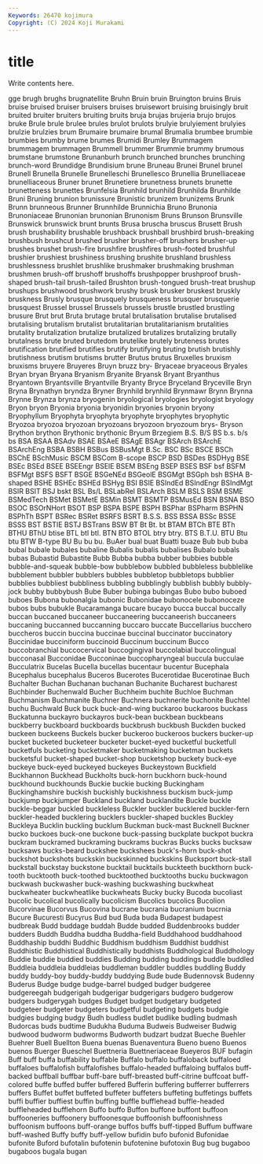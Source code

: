 ```yaml
---
Keywords: 26470 kojimura
Copyright: (C) 2024 Koji Murakami
---
```


# title

Write contents here.



gge brugh brughs brugnatellite
Bruhn Bruin bruin Bruington bruins Bruis bruise bruised bruiser bruisers
bruises bruisewort bruising bruisingly bruit bruited bruiter bruiters bruiting bruits
bruja brujas brujeria brujo brujos bruke Brule brule brulee brules
brulot brulots brulyie brulyiement brulyies brulzie brulzies brum Brumaire brumaire
brumal Brumalia brumbee brumbie brumbies brumby brume brumes Brumidi Brumley
Brummagem brummagem brummagen Brummell brummer Brummie brummy brumous brumstane brumstone
Brunanburh brunch brunched brunches brunching brunch-word Brundidge Brundisium brune Bruneau
Brunei Brunel brunel Brunell Brunella Brunelle Brunelleschi Brunellesco Brunellia Brunelliaceae
brunelliaceous Bruner brunet Brunetiere brunetness brunets brunette brunetteness brunettes Brunfelsia
Brunhild brunhild Brunhilda Brunhilde Bruni Bruning brunion brunissure Brunistic brunizem
brunizems Brunk Brunn brunneous Brunner Brunnhilde Brunnichia Bruno Brunonia Brunoniaceae
Brunonian brunonian Brunonism Bruns Brunson Brunsville Brunswick brunswick brunt brunts
Brusa bruscha bruscus Brusett Brush brush brushability brushable brushback brushball
brushbird brush-breaking brushbush brushcut brushed brusher brusher-off brushers brusher-up brushes
brushet brush-fire brushfire brushfires brush-footed brushful brushier brushiest brushiness brushing
brushite brushland brushless brushlessness brushlet brushlike brushmaker brushmaking brushman brushmen
brush-off brushoff brushoffs brushpopper brushproof brush-shaped brush-tail brush-tailed Brushton brush-tongued
brush-treat brushup brushups brushwood brushwork brushy brusk brusker bruskest bruskly
bruskness Brusly brusque brusquely brusqueness brusquer brusquerie brusquest Brussel brussel
Brussels brussels brustle brustled brustling brusure Brut brut Bruta brutage
brutal brutalisation brutalise brutalised brutalising brutalism brutalist brutalitarian brutalitarianism brutalities
brutality brutalization brutalize brutalized brutalizes brutalizing brutally brutalness brute bruted
brutedom brutelike brutely bruteness brutes brutification brutified brutifies brutify brutifying
bruting brutish brutishly brutishness brutism brutisms brutter Brutus brutus Bruxelles
bruxism bruxisms bruyere Bruyeres Bruyn bruzz bry- Bryaceae bryaceous Bryales
Bryan bryan Bryana Bryanism Bryanite Bryansk Bryant Bryanthus Bryantown Bryantsville
Bryantville Bryanty Bryce Bryceland Bryceville Bryn Bryna Brynathyn bryndza Bryner
Brynhild brynhild Brynmawr Brynn Brynna Brynne Brynza brynza bryogenin bryological
bryologies bryologist bryology Bryon bryon Bryonia bryonia bryonidin bryonies bryonin
bryony Bryophyllum Bryophyta bryophyta bryophyte bryophytes bryophytic Bryozoa bryozoa bryozoan
bryozoans bryozoon bryozoum brys- Bryson Brython brython Brythonic brythonic Bryum
Brzegiem B.S. B/S BS b.s. b/s bs BSA BSAA BSAdv
BSAE BSAeE BSAgE BSAgr BSArch BSArchE BSArchEng BSBA BSBH BSBus
BSBusMgt B.Sc. BSC BSc BSCE BSCh BSChE BSchMusic BSCM BSCom
B-scope BSCP BSD BSDes BSDHyg BSE BSEc BSEd BSEE BSEEngr
BSElE BSEM BSEng BSEP BSES BSF bsf BSFM BSFMgt BSFS
BSFT BSGE BSGeNEd BSGeolE BSGMgt BSGph bsh BSHA B-shaped BSHE
BSHEc BSHEd BSHyg BSI BSIE BSIndEd BSIndEngr BSIndMgt BSIR BSIT
BSJ bskt BSL Bs/L BSLabRel BSLArch BSLM BSLS BSM BSME
BSMedTech BSMet BSMetE BSMin BSMT BSMTP BSMusEd BSN BSNA BSO
BSOC BSOrNHort BSOT BSP BSPA BSPE BSPH BSPhar BSPharm BSPHN
BSPhTh BSPT BSRec BSRet BSRFS BSRT B.S.S. BSS BSSA BSSc
BSSE BSSS BST BSTIE BSTJ BSTrans BSW BT Bt Bt.
bt BTAM BTCh BTE BTh BTHU BThU btise BTL btl
btl. BTN BTO BTOL btry btry. BTS B.T.U. BTU Btu
btu BTW B-type BU Bu bu bu. BuAer bual buat
Buatti buaze Bub bub buba bubal bubale bubales bubaline Bubalis
bubalis bubalises Bubalo bubals bubas Bubastid Bubastite Bubb Bubba bubba
bubber bubbies bubble bubble-and-squeak bubble-bow bubblebow bubbled bubbleless bubblelike bubblement
bubbler bubblers bubbles bubbletop bubbletops bubblier bubblies bubbliest bubbliness bubbling
bubblingly bubblish bubbly bubbly-jock bubby bubbybush Bube Buber bubinga bubingas
Bubo bubo buboed buboes Bubona bubonalgia bubonic Bubonidae bubonocele bubonoceze
bubos bubs bubukle Bucaramanga bucare bucayo bucca buccal buccally buccan
buccaned buccaneer buccaneering buccaneerish buccaneers buccaning buccanned buccanning buccaro buccate
Buccellarius bucchero buccheros buccin buccina buccinae buccinal buccinator buccinatory Buccinidae
bucciniform buccinoid Buccinum buccinum Bucco buccobranchial buccocervical buccogingival buccolabial buccolingual
bucconasal Bucconidae Bucconinae buccopharyngeal buccula bucculae Bucculatrix Bucelas Bucella bucellas
bucentaur bucentur Bucephala Bucephalus bucephalus Buceros Bucerotes Bucerotidae Bucerotinae Buch
Buchalter Buchan Buchanan buchanan Buchanite Bucharest bucharest Buchbinder Buchenwald Bucher
Buchheim buchite Buchloe Buchman Buchmanism Buchmanite Buchner Buchnera buchnerite buchonite
Buchtel buchu Buchwald Buck buck buck-and-wing buckaroo buckaroos buckass Buckatunna
buckayro buckayros buck-bean buckbean buckbeans buckberry buckboard buckboards buckbrush buckbush
Buckden bucked buckeen buckeens Buckels bucker buckeroo buckeroos buckers bucker-up
bucket bucketed bucketeer bucketer bucket-eyed bucketful bucketfull bucketfuls bucketing bucketmaker
bucketmaking bucketman buckets bucketsful bucket-shaped bucket-shop bucketshop buckety buck-eye buckeye
buck-eyed buckeyed buckeyes Buckeystown Buckfield Buckhannon Buckhead Buckholts buck-horn buckhorn
buck-hound buckhound buckhounds Buckie buckie bucking Buckingham Buckinghamshire buckish buckishly
buckishness buckism buck-jump buckjump buckjumper Buckland buckland bucklandite Buckle buckle
buckle-beggar buckled buckleless Buckler buckler bucklered buckler-fern buckler-headed bucklering bucklers
buckler-shaped buckles Buckley Buckleya Bucklin buckling bucklum Buckman buck-mast Bucknell
Buckner bucko buckoes buck-one buckone buck-passing buckplate buckpot buckra buckram
buckramed buckraming buckrams buckras Bucks bucks bucksaw bucksaws bucks-beard buckshee
buckshees buck's-horn buck-shot buckshot buckshots buckskin buckskinned buckskins Bucksport buck-stall
buckstall buckstay buckstone bucktail bucktails buckteeth buckthorn buck-tooth bucktooth buck-toothed
bucktoothed bucktooths bucku buckwagon buckwash buckwasher buck-washing buckwashing buckwheat buckwheater
buckwheatlike buckwheats Bucky bucky Bucoda bucoliast bucolic bucolical bucolically bucolicism
Bucolics bucolics Bucolion Bucorvinae Bucorvus Bucovina bucrane bucrania bucranium bucrnia
Bucure Bucuresti Bucyrus Bud bud Buda buda Budapest budapest budbreak
Budd buddage buddah Budde budded Buddenbrooks budder budders Buddh Buddha
buddha Buddha-field Buddhahood buddhahood Buddhaship buddhi Buddhic Buddhism buddhism Buddhist
buddhist Buddhistic Buddhistical Buddhistically buddhists Buddhological Buddhology Buddie buddie buddied
buddies Budding budding buddings buddle buddled Buddleia buddleia buddleias buddleman
buddler buddles buddling Buddy buddy buddy-boy buddy-buddy buddying Bude bude
Budennovsk Budenny Buderus Budge budge budge-barrel budged budger budgeree budgereegah
budgerigah budgerigar budgerigars budgero budgerow budgers budgerygah budges Budget budget
budgetary budgeted budgeteer budgeter budgeters budgetful budgeting budgets budgie budgies
budging budgy Budh budless budlet budlike budling budmash Budorcas buds
budtime Budukha Buduma Budweis Budweiser Budwig budwood budworm budworms Budworth
budzart budzat Bueche Buehler Buehrer Buell Buellton Buena buenas Buenaventura
Bueno bueno Buenos buenos Buerger Bueschel Buettneria Buettneriaceae Bueyeros BUF
bufagin Buff buff buffa buffability buffable Buffalo buffalo buffaloback buffaloed
buffaloes buffalofish buffalofishes buffalo-headed buffaloing buffalos buff-backed buffball buffbar buff-bare
buff-breasted buff-citrine buffcoat buff-colored buffe buffed buffer buffered Bufferin buffering
bufferrer bufferrers buffers Buffet buffet buffeted buffeter buffeters buffeting buffetings
buffets buffi buffier buffiest buffin buffing buffle bufflehead buffle-headed buffleheaded
bufflehorn Buffo buffo Buffon buffone buffont buffoon buffooneries buffoonery buffoonesque
buffoonish buffoonishness buffoonism buffoons buff-orange buffos buffs buff-tipped Buffum buffware
buff-washed Buffy buffy buff-yellow bufidin bufo bufonid Bufonidae bufonite Buford
bufotalin bufotenin bufotenine bufotoxin Bug bug bugaboo bugaboos bugala bugan
